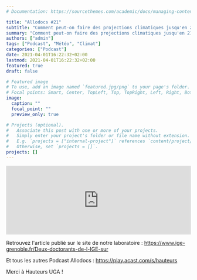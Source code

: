 ```yaml
---
# Documentation: https://sourcethemes.com/academic/docs/managing-content/

title: "Allodocs #21"
subtitle: "Comment peut-on faire des projections climatiques jusqu'en 2100, alors qu'on ne peut pas prédire le temps qu'il fera dans 10 jours ?"
summary: "Comment peut-on faire des projections climatiques jusqu'en 2100, alors qu'on ne peut pas prédire le temps qu'il fera dans 10 jours ?"
authors: ["admin"]
tags: ["Podcast", "Météo", "Climat"]
categories: ["Podcast"]
date: 2021-04-01T16:22:32+02:00
lastmod: 2021-04-01T16:22:32+02:00
featured: true
draft: false

# Featured image
# To use, add an image named `featured.jpg/png` to your page's folder.
# Focal points: Smart, Center, TopLeft, Top, TopRight, Left, Right, BottomLeft, Bottom, BottomRight.
image:
  caption: ""
  focal_point: ""
  preview_only: true

# Projects (optional).
#   Associate this post with one or more of your projects.
#   Simply enter your project's folder or file name without extension.
#   E.g. `projects = ["internal-project"]` references `content/project/deep-learning/index.md`.
#   Otherwise, set `projects = []`.
projects: []
---
```


<iframe title="Embed Player" width="100%" height="188px" src="https://embed.acast.com/af40ee8f-c60c-581f-b9b4-1d2f53f47b3d/60523dd24a772e26066630fc" scrolling="no" frameBorder="0" style="border:none;overflow:hidden;"></iframe>

Retrouvez l'article publié sur le site de notre laboratoire : https://www.ige-grenoble.fr/Deux-doctorants-de-l-IGE-sur

Et tous les autres Podcast Allodocs : https://play.acast.com/s/hauteurs

Merci à Hauteurs UGA !
